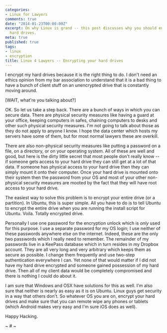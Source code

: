 ```yaml
---
categories:
- Linux for Lawyers
comments: true
date: "2014-01-23T00:00:00Z"
excerpt: On why Linux is grand -- this post discusses why you should encrypt your
  hard drives.
meta: true
published: true
tags:
- linux
- encryption
title: Linux 4 Lawyers -- Encrypting your hard drives
---
```


I encrypt my hard drives because it is the right thing to do. I don't need an ethics opinion from my bar association to understand that it is a bad thing to have a bunch of client stuff on an unencrypted drive that is constantly moving around.

\[WAIT, what're you talking about?\]

OK. So let us take a step back. There are a bunch of ways in which you can secure data. There are physical security measures like having a guard at your office, keeping computers in safes, chaining computers to desks and other such physical security measures. I'm not going to talk about those as they do not apply to anyone I know. I hope the data center which hosts my servers have some of them, but for most normal lawyers these are overkill.

There are also non-physical security measures like putting a password on a file, on a directory, or on your operating system. All of these are well and good, but here is the dirty little secret that most people don't really know -- if someone gets access to your hard drive they can still get at a lot of that data. If someone has physical access to your hard drive then they can simply mount it onto their computer. Once your hard drive is mounted onto their system then the password from your OS and most of your other non-physical security measures are mooted by the fact that they will have root access to your hard drive.

The easiest way to solve this problem is to encrypt your entire drive (or a partition). In Ubuntu, this is super simple. All you have to do is to tell Ubuntu to encrypt the entire drive when you are running the install script for Ubuntu. Voila. Totally encrypted drive.

Personally I use one password for the encryption unlock which is *only* used for this purpose. I use a separate password for my OS login; I use neither of these passwords anywhere else on the internet. Indeed, these are the only two passwords which I really need to remember. The remainder of my passwords live in a KeePass database which in turn resides in my Dropbox account. They are all very long and very arbitrary which keeps them as secure as possible. I change them frequently and use two-step authentication everywhere I can. Yet none of that would matter if I did not have my hard drive encrypted and someone gained possession of my hard drive. Then all of my client data would be completely compromised and there is nothing I could do about it.

I am sure that Windows and OSX have solutions for this as well. I'm also sure that neither is nearly as easy as it is on Ubuntu. Linux guys get security in a way that others don't. So whatever OS you are on, encrypt your hard drives and make sure that you can remote wipe any phones or tablets (which Android makes very easy and I'm sure iOS does as well).

Happy Hacking.

~ # ~